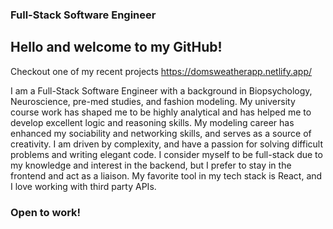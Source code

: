 ### Full-Stack Software Engineer

## Hello and welcome to my GitHub!

Checkout one of my recent projects https://domsweatherapp.netlify.app/

I am a Full-Stack Software Engineer with a background in Biopsychology, Neuroscience, pre-med studies, and fashion modeling. My university course work has shaped me to be highly analytical and has helped me to develop excellent logic and reasoning skills. My modeling career has enhanced my sociability and networking skills, and serves as a source of creativity. I am driven by complexity, and have a passion for solving difficult problems and writing elegant code. I consider myself to be full-stack due to my knowledge and interest in the backend, but I prefer to stay in the frontend and act as a liaison. My favorite tool in my tech stack is React, and I love working with third party APIs.

### Open to work!

